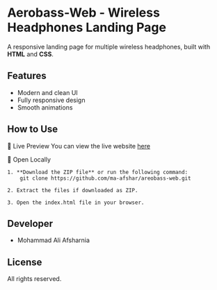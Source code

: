# Aerobass-Web - Wireless Headphones Landing Page
A responsive landing page for multiple wireless headphones, built with **HTML** and **CSS**.

## Features
- Modern and clean UI
- Fully responsive design
- Smooth animations

## How to Use  
🔹 Live Preview
    You can view the live website [here](https://ma-afshar.github.io/areobass-web/)

🔹 Open Locally
    
    1. **Download the ZIP file** or run the following command:  
        git clone https://github.com/ma-afshar/areobass-web.git
    
    2. Extract the files if downloaded as ZIP.
    
    3. Open the index.html file in your browser.

## Developer
- Mohammad Ali Afsharnia

## License
All rights reserved.